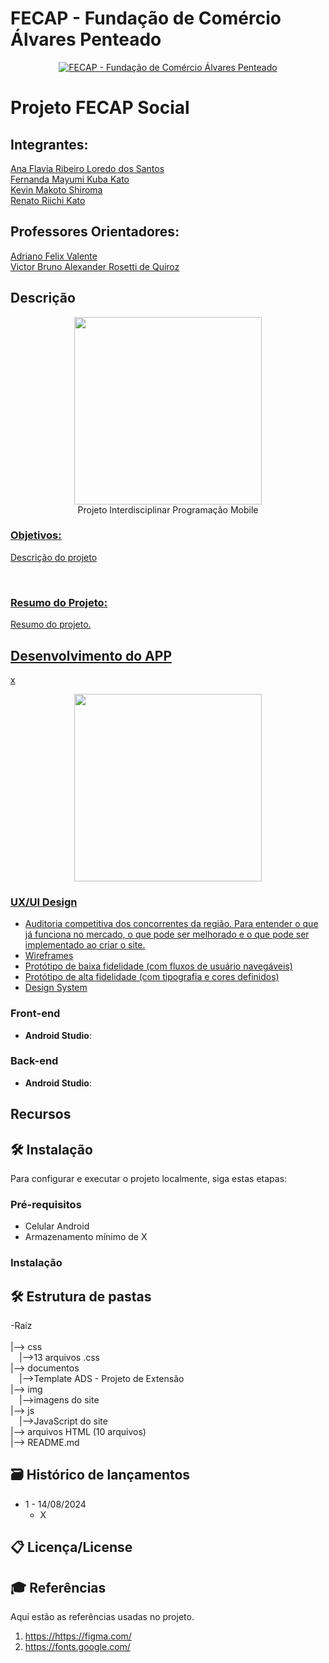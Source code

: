 # FECAP - Fundação de Comércio Álvares Penteado

<p align="center">
<a href= "https://www.fecap.br/"><img src="https://encrypted-tbn0.gstatic.com/images?q=tbn:ANd9GcRhZPrRa89Kma0ZZogxm0pi-tCn_TLKeHGVxywp-LXAFGR3B1DPouAJYHgKZGV0XTEf4AE&usqp=CAU" alt="FECAP - Fundação de Comércio Álvares Penteado" border="0"></a>
</p>

# Projeto FECAP Social


## Integrantes: 
<a href="https://www.linkedin.com/in/ana-flavia-lor%C3%AAdo-9629b5210/"> Ana Flavia Ribeiro Loredo dos Santos </a> <br>
<a href="https://www.linkedin.com/in/fernanda-mayumi-kuba-kato/"> Fernanda Mayumi Kuba Kato </a> <br>
<a href="https://www.linkedin.com/in/kevinmakotos/"> Kevin Makoto Shiroma</a> <br>
<a href="https://www.linkedin.com/in/renato-riichi-kato-09b86482/"> Renato Riichi Kato </a> <br> 


                                                                                                            

## Professores Orientadores: 
<a href="https://www.linkedin.com/in/adriano-valente-534576135/">Adriano Felix Valente</a> <br>
<a href="https://www.linkedin.com/in/victorbarq/">Victor Bruno Alexander Rosetti de Quiroz</a> <br>
 
 

## Descrição

<p align="center">
<img src="#" border="0" width="300"> <br>
  Projeto Interdisciplinar Programação Mobile  <a href="/">
</p>


### Objetivos: <br>
 
<p> Descrição do projeto </p> <br>

### Resumo do Projeto: <br>

<p> Resumo do projeto. </p> 


## Desenvolvimento do APP

<p> x</p>
<p align="center">
<img src="#" border="0" width="300"> <br>
</p>


### UX/UI Design
- Auditoria competitiva dos concorrentes da região. Para entender o que já funciona no mercado, o que pode ser melhorado e o que pode ser implementado ao criar o site.
- <a href="#"> Wireframes </a> <br>
- <a href="#"> Protótipo de baixa fidelidade (com fluxos de usuário navegáveis) </a> <br>
- <a href="#"> Protótipo de alta fidelidade (com tipografia e cores definidos) </a> <br>
- <a href="#"> Design System </a> <br>


### Front-end

- **Android Studio**: 

### Back-end

- **Android Studio**: 


## Recursos


## 🛠 Instalação

Para configurar e executar o projeto localmente, siga estas etapas:

### Pré-requisitos

- Celular Android
- Armazenamento mínimo de X

### Instalação


### 
  
## 🛠 Estrutura de pastas

-Raiz<br>
<br>
|--> css<br>
  &emsp;|-->13 arquivos .css <br>
|--> documentos<br>
  &emsp;|-->Template ADS - Projeto de Extensão<br>
  |--> img<br>
  &emsp;|-->imagens do site<br>
|--> js<br>
  &emsp;|-->JavaScript do site<br>
|--> arquivos HTML (10 arquivos) <br>
|--> README.md<br>

 <!--            A pasta raiz contem dois arquivos que devem ser alterados:

                <b>README.MD</b>: Arquivo que serve como guia e explicação geral sobre seu projeto. O mesmo que você está lendo agora.

                Há também 4 pastas que seguem da seguinte forma:

                <b>documentos</b>: Toda a documentação estará nesta pasta.

                <b>executáveis</b>: Binários e executáveis do projeto devem estar nesta pasta.

                <b>imagens</b>: Imagens do sistema

                <b>src</b>: Pasta que contém o código fonte.
 -->







<!-- 
              <b>Windows:</b>

            Não há instalação! Apenas executável!
            Encontre o JOGO.exe na pasta executáveis e execute-o como qualquer outro programa.

            ```sh
            Coloque código do prompt de comnando se for necessário
            ```

            <b>HTML:</b>

            Não há instalação!
            Encontre o index.html na pasta executáveis e execute-o como uma página WEB (através de algum browser).



## 💻 Configuração para Desenvolvimento

Descreva como instalar todas as dependências para desenvolvimento e como rodar um test-suite automatizado de algum tipo. Se necessário, faça isso para múltiplas plataformas.

Para abrir este projeto você necessita das seguintes ferramentas:

-<a href="https://godotengine.org/download">GODOT</a>

```sh
make install
npm test
Coloque código do prompt de comnando se for necessário
```
-->
  
## 🗃 Histórico de lançamentos


* 1 - 14/08/2024
    * X



## 📋 Licença/License


## 🎓 Referências

Aqui estão as referências usadas no projeto.

1.  <https://https://figma.com/>
2.  <https://fonts.google.com/>
